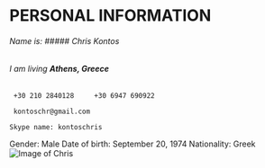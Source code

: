 # PERSONAL INFORMATION
###### Name is: ##### Chris Kontos
###### I am living **Athens, Greece**

	 +30 210 2840128     +30 6947 690922      

	 kontoschr@gmail.com 

	Skype name: kontoschris
Gender: Male 
Date of birth: September 20, 1974 
Nationality: Greek
![Image of Chris](https://octodex.github.com/images/yaktocat.png)
